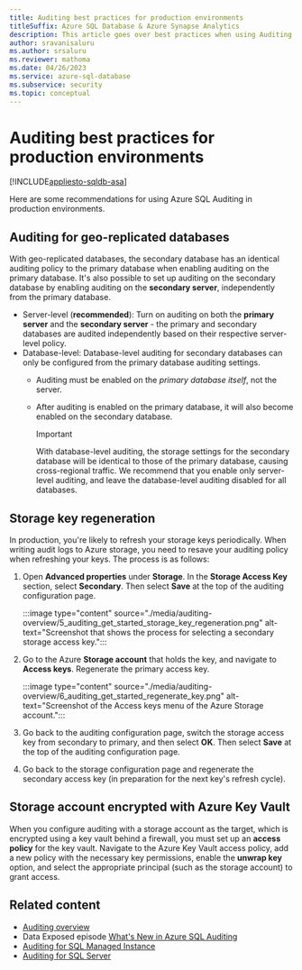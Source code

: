 ```yaml
---
title: Auditing best practices for production environments
titleSuffix: Azure SQL Database & Azure Synapse Analytics
description: This article goes over best practices when using Auditing in production environments for Azure SQL Database and Azure Synapse Analytics.
author: sravanisaluru
ms.author: srsaluru
ms.reviewer: mathoma
ms.date: 04/26/2023
ms.service: azure-sql-database
ms.subservice: security
ms.topic: conceptual
---
```

# Auditing best practices for production environments

[!INCLUDE[appliesto-sqldb-asa](../includes/appliesto-sqldb-asa.md)]

Here are some recommendations for using Azure SQL Auditing in production environments.

## Auditing for geo-replicated databases

With geo-replicated databases, the secondary database has an identical auditing policy to the primary database when enabling auditing on the primary database. It's also possible to set up auditing on the secondary database by enabling auditing on the **secondary server**, independently from the primary database.

- Server-level (**recommended**): Turn on auditing on both the **primary server** and the **secondary server** - the primary and secondary databases are audited independently based on their respective server-level policy.
- Database-level: Database-level auditing for secondary databases can only be configured from the primary database auditing settings.
  - Auditing must be enabled on the *primary database itself*, not the server.
  - After auditing is enabled on the primary database, it will also become enabled on the secondary database.

    > [!IMPORTANT]  
    > With database-level auditing, the storage settings for the secondary database will be identical to those of the primary database, causing cross-regional traffic. We recommend that you enable only server-level auditing, and leave the database-level auditing disabled for all databases.

## Storage key regeneration

In production, you're likely to refresh your storage keys periodically. When writing audit logs to Azure storage, you need to resave your auditing policy when refreshing your keys. The process is as follows:

1. Open **Advanced properties** under **Storage**. In the **Storage Access Key** section, select **Secondary**. Then select **Save** at the top of the auditing configuration page.

   :::image type="content" source="./media/auditing-overview/5_auditing_get_started_storage_key_regeneration.png" alt-text="Screenshot that shows the process for selecting a secondary storage access key.":::

1. Go to the Azure **Storage account** that holds the key, and navigate to **Access keys**. Regenerate the primary access key.

   :::image type="content" source="./media/auditing-overview/6_auditing_get_started_regenerate_key.png" alt-text="Screenshot of the Access keys menu of the Azure Storage account.":::

1. Go back to the auditing configuration page, switch the storage access key from secondary to primary, and then select **OK**. Then select **Save** at the top of the auditing configuration page.
1. Go back to the storage configuration page and regenerate the secondary access key (in preparation for the next key's refresh cycle).

## Storage account encrypted with Azure Key Vault 

When you configure auditing with a storage account as the target, which is encrypted using a key vault behind a firewall, you must set up an **access policy** for the key vault. Navigate to the Azure Key Vault access policy, add a new policy with the necessary key permissions, enable the **unwrap key** option, and select the appropriate principal (such as the storage account) to grant access.

## Related content

- [Auditing overview](auditing-overview.md)
- Data Exposed episode [What's New in Azure SQL Auditing](/Shows/Data-Exposed/Whats-New-in-Azure-SQL-Auditing)
- [Auditing for SQL Managed Instance](../managed-instance/auditing-configure.md)
- [Auditing for SQL Server](/sql/relational-databases/security/auditing/sql-server-audit-database-engine)
